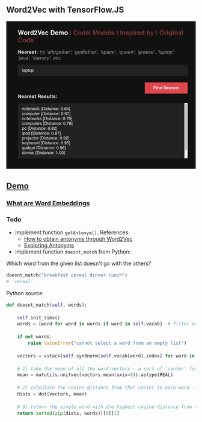 ## Word2Vec with TensorFlow.JS

![](screenshot.jpg)

## [Demo](https://kostasx.github.io/Word2Vec-in-JavaScript/)

### [What are Word Embeddings](https://www.wikiwand.com/en/Word_embedding)

### Todo

- Implement function `getAntonym()`. References:
    - [How to obtain antonyms through Word2Vec](https://stackoverflow.com/questions/31814825/how-to-obtain-antonyms-through-word2vec)
    - [Exploring Antonyms](https://gist.github.com/kostasx/cb40e695588370faafd70b78b6c1f773)
- Implement function `doesnt_match` from Python:

Which word from the given list doesn't go with the others?

```py
doesnt_match("breakfast cereal dinner lunch")
# 'cereal'
```

Python source:

```py
def doesnt_match(self, words):

    self.init_sims()
    words = [word for word in words if word in self.vocab]  # filter out OOV words

    if not words:
        raise ValueError("cannot select a word from an empty list")

    vectors = vstack(self.syn0norm[self.vocab[word].index] for word in words).astype(REAL)

    # 1) take the mean of all the word-vectors – a sort of 'center' for all candidates
    mean = matutils.unitvec(vectors.mean(axis=0)).astype(REAL)

    # 2) calculate the cosine-distance from that center to each word – this is the dot-product between unit-normalized versions of each relevant vector
    dists = dot(vectors, mean)

    # 3) return the single word with the highest cosine-distance from that mean
    return sorted(zip(dists, words))[0][1]
```

